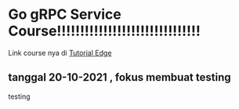 # Go gRPC Service Course!!!!!!!!!!!!!!!!!!!!!!!!!!!!!!!


Link course nya di [Tutorial Edge](https://tutorialedge.net/courses/go-grpc-services-course/03-implementing-rocket-service/)

## tanggal 20-10-2021 , fokus membuat testing

testing
